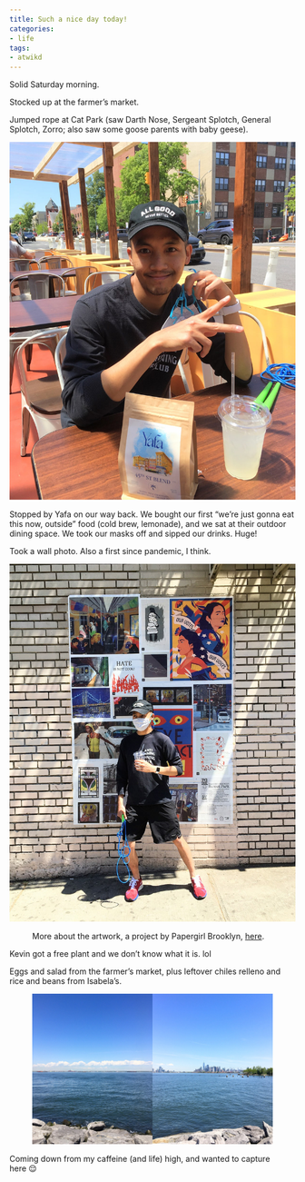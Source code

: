```yaml
---
title: Such a nice day today!
categories:
- life
tags:
- atwikd
---
```


Solid Saturday morning. 

Stocked up at the farmer’s market.

Jumped rope at Cat Park (saw Darth Nose, Sergeant Splotch, General Splotch, Zorro; also saw some goose parents with baby geese).

![A photo of Kevin sitting at the outdoor dining area at Yafa. His facemask is hanging off his left ear, and he’s throwing up deuces. In the foreground you can see the orange blossom lemonade he ordered, as well as a bag of 45th Street blend coffee](/assets/images/2021-05-15-outdoor-coffee-yafa.jpg)

Stopped by Yafa on our way back. We bought our first “we’re just gonna eat this now, outside” food (cold brew, lemonade), and we sat at their outdoor dining space. We took our masks off and sipped our drinks. Huge!

Took a wall photo. Also a first since pandemic, I think.

![A photo of Kevin standing against a wall around the corner from Yafa. He’s wearing a baseball cap, a facemask, a “Anti Running Running Club” long sleeve, some black shorts, and a pair of red and blue trailrunning shoes. A collection of community artwork is wheatpasted on the wall behind him.](/assets/images/2021-05-15-atwikd.jpg)
<figure>
	<figcaption>
		More about the artwork, a project by Papergirl Brooklyn, <a href="https://www.papergirlbk.com/sunsetpark">here</a>.
	</figcaption>
</figure>

Kevin got a free plant and we don’t know what it is. lol

Eggs and salad from the farmer’s market, plus leftover chiles relleno and rice and beans from Isabela’s.

<figure>
	<img src="/assets/images/2021-05-15-jetty.jpg" alt="Diptych photo of the view from the jetty in Bush Terminal Park AKA Cat Park. Left photo is facing northwest, and beyond the Upper Bay you can see New Jersey; above there is a strip of cloud on a blue sky. Right photo is facing north, and you can see part of Red Hook, Governor’s Island, and the Manhattan skyline." />
</figure>

Coming down from my caffeine (and life) high, and wanted to capture here 😌